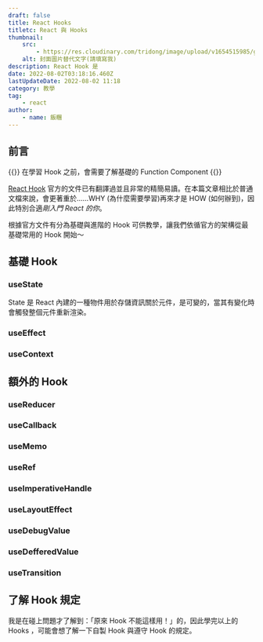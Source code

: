 ```yaml
---
draft: false
title: React Hooks
titletc: React 與 Hooks
thumbnail:
    src:
        - https://res.cloudinary.com/tridong/image/upload/v1654515985/global/%E4%B8%89%E8%A7%92%E6%9D%B1%E6%9D%B1-%E5%93%81%E7%89%8C%E5%B1%95%E7%A4%BA%E5%B0%81%E9%9D%A2.png
    alt: 封面圖片替代文字(請填寫我)
description: React Hook 是
date: 2022-08-02T03:18:16.460Z
lastUpdateDate: 2022-08-02 11:18
category: 教學
tag:
    - react
author:
    - name: 飯糰
---
```


## 前言

{{<hint type="warning">}}
在學習 Hook 之前，會需要了解基礎的 Function Component
{{</hint>}}

[React Hook](https://zh-hant.reactjs.org/) 官方的文件已有翻譯過並且非常的精簡易讀。在本篇文章相比於普通文檔來說，會更著重於……WHY (為什麼需要學習)再來才是 HOW (如何辦到)，因此特別合適*剛入門 React 的你*。

根據官方文件有分為基礎與進階的 Hook 可供教學，讓我們依循官方的架構從最基礎常用的 Hook 開始～

## 基礎 Hook

### useState

State 是 React 內建的一種物件用於存儲資訊關於元件，是可變的，當其有變化時會觸發整個元件重新渲染。

### useEffect

### useContext

## 額外的 Hook

### useReducer

### useCallback

### useMemo

### useRef

### useImperativeHandle

### useLayoutEffect

### useDebugValue

### useDefferedValue

### useTransition

## 了解 Hook 規定

我是在碰上問題才了解到：｢原來 Hook 不能這樣用！」的，因此學完以上的 Hooks ，可能會想了解一下自製 Hook 與遵守 Hook 的規定。
